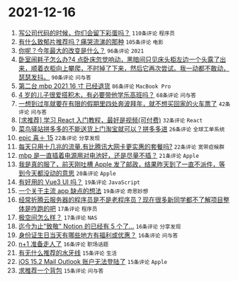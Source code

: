 # 2021-12-16

1. [写公司代码的时候，你们会留下彩蛋吗？](https://www.v2ex.com/t/822562) `110条评论` `程序员`
1. [有什么致郁片推荐吗？痛哭流涕的那种](https://www.v2ex.com/t/822587) `105条评论` `电影`
1. [你呢？今年最大的改变是什么？](https://www.v2ex.com/t/822553) `96条评论` `2021`
1. [卧室闹耗子怎么办?4 点卧床忽觉响动，黑暗间只见床头柜左边一个头露了出来，顺着衣柜向上攀爬，不时掉了下来，然后它再次尝试。我一动都不敢动，瑟瑟发抖。](https://www.v2ex.com/t/822500) `90条评论` `问与答`
1. [第二台 mbp 2021 16 寸 已经退货](https://www.v2ex.com/t/822517) `86条评论` `MacBook Pro`
1. [4 岁的儿子很爱搭积木，有必要带他学乐高班吗？](https://www.v2ex.com/t/822507) `68条评论` `问与答`
1. [一想到过年就要在有限的假期里四处奔波拜年，就不想买回家的火车票了](https://www.v2ex.com/t/822505) `42条评论` `问与答`
1. [[求推荐] 学习 React 入门教程，最好是视频(可付费)](https://www.v2ex.com/t/822569) `32条评论` `React`
1. [菜鸟驿站拼多多的不能送货上门淘宝就可以？拼多多进](https://www.v2ex.com/t/822598) `26条评论` `全球工单系统`
1. [epic 喜＋ 15](https://www.v2ex.com/t/822589) `22条评论` `分享发现`
1. [每天只用十几兆的流量.有比腾讯大网卡更实惠的套餐吗?](https://www.v2ex.com/t/822524) `22条评论` `宽带症候群`
1. [mbp 是一直插着电源用对电池好，还是尽量不插？](https://www.v2ex.com/t/822593) `21条评论` `Apple`
1. [我是真的服了，前天刚吐槽 Apple 发了邮政，结果昨天到了一直不派件，等到今天都没动的意思](https://www.v2ex.com/t/822542) `20条评论` `Apple`
1. [有好用的 Vue3 UI 吗？](https://www.v2ex.com/t/822559) `19条评论` `JavaScript`
1. [一个关于主流 app 缺点的想法](https://www.v2ex.com/t/822521) `19条评论` `奇思妙想`
1. [经常折腾云服务器的程序员是不是老程序员？现在很多新同学都不了解项目整体是咋跑的吧](https://www.v2ex.com/t/822629) `17条评论` `程序员`
1. [极空间怎么样？](https://www.v2ex.com/t/822502) `17条评论` `NAS`
1. [迄今为止"致敬" Notion 的已经有 5 个了...](https://www.v2ex.com/t/822617) `16条评论` `分享发现`
1. [身份证生日当天有哪些地方有福利或优惠？](https://www.v2ex.com/t/822536) `16条评论` `问与答`
1. [n+1 准备走人了](https://www.v2ex.com/t/822525) `16条评论` `职场话题`
1. [有无什么推荐的水牙线](https://www.v2ex.com/t/822596) `15条评论` `生活`
1. [iOS 15.2 Mail Outlook 账户无法登陆了](https://www.v2ex.com/t/822522) `15条评论` `Apple`
1. [求推荐一个背包](https://www.v2ex.com/t/822519) `15条评论` `问与答`
